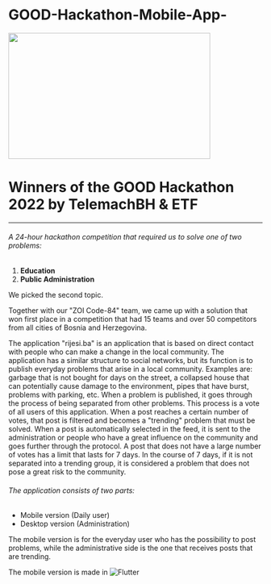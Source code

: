 # GOOD-Hackathon-Mobile-App-
<div id="header">
<img src="https://telemach.ba/wp-content/uploads/2022/09/RASPORED_BANER-WEB.jpg" width="400" height="250">
</div>

# Winners of the GOOD Hackathon 2022 by TelemachBH & ETF

---

###### A 24-hour hackathon competition that required us to solve one of two problems:
1. **Education**
2. **Public Administration**

We picked the second topic.

Together with our "ZOI Code-84" team, we came up with a solution that won first place in a competition that had 15 teams and over 50
competitors from all cities of Bosnia and Herzegovina.

The application "rijesi.ba" is an application that is based on direct contact with people who can make a change in the local community.
The application has a similar structure to social networks, but its function is to publish everyday problems that arise in a local community.
Examples are: garbage that is not bought for days on the street, a collapsed house that can potentially cause damage to the environment, pipes that have burst, problems with parking, etc.
When a problem is published, it goes through the process of being separated from other problems. This process is a vote of all users of this application.
When a post reaches a certain number of votes, that post is filtered and becomes a "trending" problem that must be solved.
When a post is automatically selected in the feed, it is sent to the administration or people who have a great influence on the community and goes further through the protocol.
A post that does not have a large number of votes has a limit that lasts for 7 days. In the course of 7 days, if it is not separated into a trending group, it is considered a problem that does not pose a great risk to the community.

###### The application consists of two parts:
- Mobile version (Daily user)
- Desktop version (Administration)

The mobile version is for the everyday user who has the possibility to post problems, while the administrative side is the one that receives posts that are trending.

The mobile version is made in ![Flutter](https://img.shields.io/badge/Flutter-02569B?style=for-the-badge&logo=flutter&logoColor=white)

